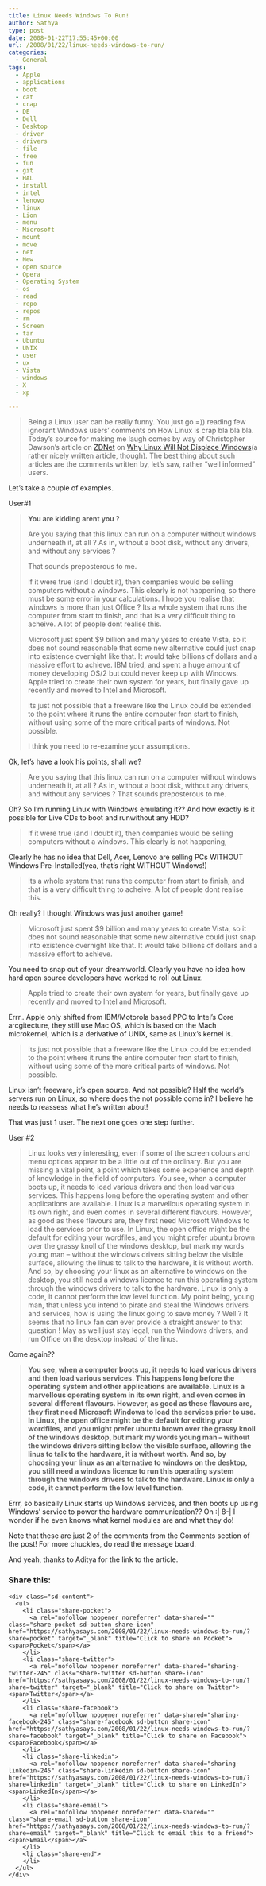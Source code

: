 ```yaml
---
title: Linux Needs Windows To Run!
author: Sathya
type: post
date: 2008-01-22T17:55:45+00:00
url: /2008/01/22/linux-needs-windows-to-run/
categories:
  - General
tags:
  - Apple
  - applications
  - boot
  - cat
  - crap
  - DE
  - Dell
  - Desktop
  - driver
  - drivers
  - file
  - free
  - fun
  - git
  - HAL
  - install
  - intel
  - lenovo
  - linux
  - Lion
  - menu
  - Microsoft
  - mount
  - move
  - net
  - New
  - open source
  - Opera
  - Operating System
  - os
  - read
  - repo
  - repos
  - rm
  - Screen
  - tar
  - Ubuntu
  - UNIX
  - user
  - ux
  - Vista
  - windows
  - X
  - xp

---
```

> Being a Linux user can be really funny. You just go =)) reading few ignorant Windows users&#8217; comments on How Linux is crap bla bla bla. Today&#8217;s source for making me laugh comes by way of Christopher Dawson&#8217;s article on [ZDNet][1] on [Why Linux Will Not Displace Windows][2](a rather nicely written article, though). The best thing about such articles are the comments written by, let&#8217;s saw, rather &#8220;well informed&#8221; users.

Let&#8217;s take a couple of examples.

<!--more-->

User#1

> **You are kidding arent you ?**
> 
> Are you saying that this linux can run on a computer without windows underneath it, at all ? As in, without a boot disk, without any drivers, and without any services ?
> 
> That sounds preposterous to me.
> 
> If it were true (and I doubt it), then companies would be selling computers without a windows. This clearly is not happening, so there must be some error in your calculations. I hope you realise that windows is more than just Office ? Its a whole system that runs the computer from start to finish, and that is a very difficult thing to acheive. A lot of people dont realise this.
> 
> Microsoft just spent $9 billion and many years to create Vista, so it does not sound reasonable that some new alternative could just snap into existence overnight like that. It would take billions of dollars and a massive effort to achieve. IBM tried, and spent a huge amount of money developing OS/2 but could never keep up with Windows. Apple tried to create their own system for years, but finally gave up recently and moved to Intel and Microsoft.
> 
> Its just not possible that a freeware like the Linux could be extended to the point where it runs the entire computer fron start to finish, without using some of the more critical parts of windows. Not possible.
> 
> I think you need to re-examine your assumptions.

Ok, let&#8217;s have a look his points, shall we?

> Are you saying that this linux can run on a computer without windows underneath it, at all ? As in, without a boot disk, without any drivers, and without any services ? That sounds preposterous to me.

Oh? So I&#8217;m running Linux with Windows emulating it?? And how exactly is it possible for Live CDs to boot and runwithout any HDD?

> If it were true (and I doubt it), then companies would be selling computers without a windows. This clearly is not happening,

Clearly he has no idea that Dell, Acer, Lenovo are selling PCs WITHOUT Windows Pre-Installed(yea, that&#8217;s right WITHOUT Windows!)

> Its a whole system that runs the computer from start to finish, and that is a very difficult thing to acheive. A lot of people dont realise this.

Oh really? I thought Windows was just another game!

> Microsoft just spent $9 billion and many years to create Vista, so it does not sound reasonable that some new alternative could just snap into existence overnight like that. It would take billions of dollars and a massive effort to achieve.

You need to snap out of your dreamworld. Clearly you have no idea how hard open source developers have worked to roll out Linux.

> Apple tried to create their own system for years, but finally gave up recently and moved to Intel and Microsoft.

Errr.. Apple only shifted from IBM/Motorola based PPC to Intel&#8217;s Core arcgitecture, they still use Mac OS, which is based on the Mach microkernel, which is a derivative of UNIX, same as Linux&#8217;s kernel is.

> Its just not possible that a freeware like the Linux could be extended to the point where it runs the entire computer fron start to finish, without using some of the more critical parts of windows. Not possible.

Linux isn&#8217;t freeware, it&#8217;s open source. And not possible? Half the world&#8217;s servers run on Linux, so where does the not possible come in? I believe he needs to reassess what he&#8217;s written about!

That was just 1 user. The next one goes one step further.

User #2

> Linux looks very interesting, even if some of the screen colours and menu options appear to be a little out of the ordinary. But you are missing a vital point, a point which takes some experience and depth of knowledge in the field of computers. You see, when a computer boots up, it needs to load various drivers and then load various services. This happens long before the operating system and other applications are available. Linux is a marvellous operating system in its own right, and even comes in several different flavours. However, as good as these flavours are, they first need Microsoft Windows to load the services prior to use. In Linux, the open office might be the default for editing your wordfiles, and you might prefer ubuntu brown over the grassy knoll of the windows desktop, but mark my words young man &#8211; without the windows drivers sitting below the visible surface, allowing the linus to talk to the hardware, it is without worth. And so, by choosing your linux as an alternative to windows on the desktop, you still need a windows licence to run this operating system through the windows drivers to talk to the hardware. Linux is only a code, it cannot perform the low level function. My point being, young man, that unless you intend to pirate and steal the Windows drivers and services, how is using the linux going to save money ? Well ? It seems that no linux fan can ever provide a straight answer to that question ! May as well just stay legal, run the Windows drivers, and run Office on the desktop instead of the linus.

Come again??

>   **You see, when a computer boots up, it needs to load various drivers and then load various services. This happens long before the operating system and other applications are available. Linux is a marvellous operating system in its own right, and even comes in several different flavours. However, as good as these flavours are, they first need Microsoft Windows to load the services prior to use. In Linux, the open office might be the default for editing your wordfiles, and you might prefer ubuntu brown over the grassy knoll of the windows desktop, but mark my words young man &#8211; without the windows drivers sitting below the visible surface, allowing the linus to talk to the hardware, it is without worth. And so, by choosing your linux as an alternative to windows on the desktop, you still need a windows licence to run this operating system through the windows drivers to talk to the hardware. Linux is only a code, it cannot perform the low level function.**

Errr, so basically Linux starts up Windows services, and then boots up using Windows&#8217; service to power the hardware communication?? Oh :| 8-| I wonder if he even knows what kernel modules are and what they do!

Note that these are just 2 of the comments from the Comments section of the post! For more chuckles, do read the message board.

And yeah, thanks to Aditya for the link to the article.

<div class="sharedaddy sd-sharing-enabled">
  <div class="robots-nocontent sd-block sd-social sd-social-icon-text sd-sharing">
    <h3 class="sd-title">
      Share this:
    </h3>
    
    <div class="sd-content">
      <ul>
        <li class="share-pocket">
          <a rel="nofollow noopener noreferrer" data-shared="" class="share-pocket sd-button share-icon" href="https://sathyasays.com/2008/01/22/linux-needs-windows-to-run/?share=pocket" target="_blank" title="Click to share on Pocket"><span>Pocket</span></a>
        </li>
        <li class="share-twitter">
          <a rel="nofollow noopener noreferrer" data-shared="sharing-twitter-245" class="share-twitter sd-button share-icon" href="https://sathyasays.com/2008/01/22/linux-needs-windows-to-run/?share=twitter" target="_blank" title="Click to share on Twitter"><span>Twitter</span></a>
        </li>
        <li class="share-facebook">
          <a rel="nofollow noopener noreferrer" data-shared="sharing-facebook-245" class="share-facebook sd-button share-icon" href="https://sathyasays.com/2008/01/22/linux-needs-windows-to-run/?share=facebook" target="_blank" title="Click to share on Facebook"><span>Facebook</span></a>
        </li>
        <li class="share-linkedin">
          <a rel="nofollow noopener noreferrer" data-shared="sharing-linkedin-245" class="share-linkedin sd-button share-icon" href="https://sathyasays.com/2008/01/22/linux-needs-windows-to-run/?share=linkedin" target="_blank" title="Click to share on LinkedIn"><span>LinkedIn</span></a>
        </li>
        <li class="share-email">
          <a rel="nofollow noopener noreferrer" data-shared="" class="share-email sd-button share-icon" href="https://sathyasays.com/2008/01/22/linux-needs-windows-to-run/?share=email" target="_blank" title="Click to email this to a friend"><span>Email</span></a>
        </li>
        <li class="share-end">
        </li>
      </ul>
    </div>
  </div>
</div>

 [1]: http://www.zdnet.com/
 [2]: http://education.zdnet.com/?p=908